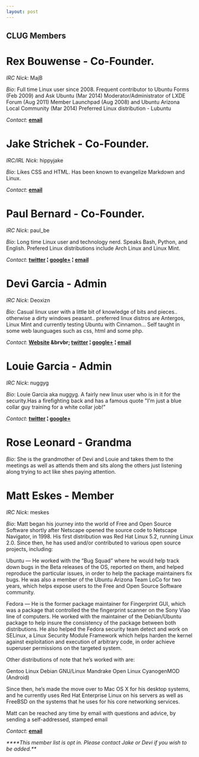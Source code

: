 ```yaml
---
layout: post
---
```


## **CLUG Members**

# **Rex Bouwense** - Co-Founder.

*IRC Nick*:  MajB

*Bio*: Full time Linux user since 2008\. Frequent contributor to Ubuntu Forms (Feb 2009) and Ask Ubuntu (Mar 2014) Moderator/Administrator of LXDE Forum (Aug 2011) Member Launchpad (Aug 2008) and Ubuntu Arizona Local Community (Mar 2014) Preferred Linux distribution - Lubuntu

*Contact*:   **[email](mailto:majb@azloco.com)**

# **Jake Strichek** - Co-Founder.

*IRC/IRL Nick*: hippyjake

*Bio*: Likes CSS and HTML. Has been known to evangelize Markdown and Linux.

*Contact*:  **[email](mailto:hippyjake@gmail.com)**

# **Paul Bernard** - Co-Founder.

*IRC Nick*:  paul_be

*Bio*: Long time Linux user and technology nerd. Speaks Bash, Python, and English. Prefered Linux distributions include Arch Linux and Linux Mint.

*Contact*: **[twitter](https://twitter.com/paul_ber) &brvbar; [google+](https://plus.google.com/+PaulBernard87) &brvbar; [email](mailto:paulbsocal@gmail.com)**

# **Devi Garcia** - Admin

*IRC Nick*:  Deoxizn

*Bio*: Casual linux user with a little bit of knowledge of bits and pieces.. otherwise a dirty windows peasant.. preferred linux distros are Antergos, Linux Mint and currently testing Ubuntu with Cinnamon... Self taught in some web launguages such as css, html and some php.

*Contact*:  **[Website](http://z0mbiexx.github.io) &brvbr; [twitter](https://twitter.com/z0mbiexx) &brvbar; [google+](https://plus.google.com/u/0/114554287269046116654 ) &brvbar; [email](mailto:asphyxiated.god@gmail.com)**

# **Louie Garcia** - Admin

*IRC Nick*:  nuggyg

*Bio*: Louie Garcia aka nuggyg. A fairly new linux user who is in it for the security.Has a firefighting back and has a famous quote "I'm just a blue collar guy training for a white collar job!"

*Contact*:  **[twitter](https://twitter.com/nuggy_g) &brvbar; [google+](https://plus.google.com/u/0/107489447128690285761)**

# **Rose Leonard** - Grandma

*Bio*: She is the grandmother of Devi and Louie and takes them to the meetings as well as attends them and sits along the others just listening along trying to act like shes paying attention.

# **Matt Eskes** - Member

*IRC Nick*:  meskes

*Bio*: Matt began his journey into the world of Free and Open Source Software shortly after Netscape opened the source code to Netscape Navigator, in 1998. His first distribution was Red Hat Linux 5.2, running Linux 2.0. Since then, he has used and/or contributed to various open source projects, including:
  
Ubuntu — He worked with the “Bug Squad” where he would help track down bugs in the Beta releases of the OS, reported on them, and helped reproduce the particular issues, in order to help the package maintainers fix bugs. He was also a member of the Ubuntu Arizona Team LoCo for two years, which helps expose users to the Free and Open Source Software community.
  
Fedora — He is the former package maintainer for Fingerprint GUI, which was a package that controlled the the fingerprint scanner on the Sony Viao line of computers. He worked with the maintainer of the Debian/Ubuntu package to help insure the consistency of the package between both distributions. He also helped the Fedora security team detect and work on SELinux, a Linux Security Module Framework which helps harden the kernel against exploitation and execution of arbitrary code, in order achieve superuser permissions on the targeted system.
  
Other distributions of note that he’s worked with are:
  
Gentoo Linux
Debian GNU/Linux
Mandrake Open Linux
CyanogenMOD (Android)

Since then, he’s made the move over to Mac OS X for his desktop systems, and he currently uses Red Hat Enterprise Linux on his servers as well as FreeBSD on the systems that he uses for his core networking services. 
  
Matt can be reached any time by email with questions and advice, by sending a self-addressed, stamped email

*Contact*: **[email](mailto:matthew.t.eskes@gmail.com)**
 
_****This member list is opt in. Please contact Jake or Devi if you wish to be added.**_
